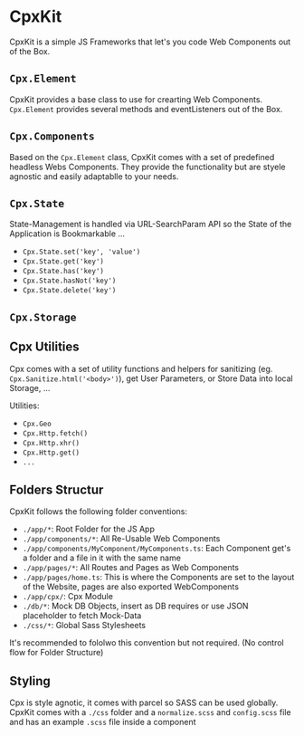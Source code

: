 # CpxKit

CpxKit is a simple JS Frameworks that let's you code Web Components out of the Box.

## `Cpx.Element`

CpxKit provides a base class to use for crearting Web Components. `Cpx.Element` provides several methods and eventListeners out of the Box.

## `Cpx.Components`

Based on the `Cpx.Element` class, CpxKit comes with a set of predefined headless Webs Components. They provide the functionality but are styele agnostic and easily adaptablle to your needs.

## `Cpx.State`

State-Management is handled via URL-SearchParam API so the State of the Application is Bookmarkable ...

- `Cpx.State.set('key', 'value')`
- `Cpx.State.get('key')`
- `Cpx.State.has('key')`
- `Cpx.State.hasNot('key')`
- `Cpx.State.delete('key')`

## `Cpx.Storage`

## Cpx Utilities

Cpx comes with a set of utility functions and helpers for sanitizing (eg. `Cpx.Sanitize.html('<body>')`), get User Parameters, or Store Data into local Storage, ...

Utilities:
- `Cpx.Geo`
- `Cpx.Http.fetch()`
- `Cpx.Http.xhr()`
- `Cpx.Http.get()`
- `...`

## Folders Structur

CpxKit follows the following folder conventions:
- `./app/*`: Root Folder for the JS App
- `./app/components/*`: All Re-Usable Web Components
- `./app/components/MyComponent/MyComponents.ts`: Each Component get's a folder and a file in it with the same name
- `./app/pages/*`: All Routes and Pages as Web Components
- `./app/pages/home.ts`: This is where the Components are set to the layout of the Website, pages are also exported WebComponents
- `./app/cpx/`: Cpx Module
- `./db/*`: Mock DB Objects, insert as DB requires or use JSON placeholder to fetch Mock-Data
- `./css/*`: Global Sass Stylesheets

It's recommended to fololwo this convention but not required. (No control flow for Folder Structure)

## Styling

Cpx is style agnotic, it comes with parcel so SASS can be used globally.
CpxKit comes with a `./css` folder and a `normalize.scss` and `config.scss` file and has an example `.scss` file inside a component